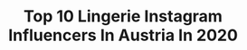 ---
title: Top 10 Lingerie Instagram Influencers In Austria In 2020
description: >-
  Find top lingerie Instagram influencers in Austria in 2020. Most popular hashtags: #lingerie #vienna #model #fashionblogger.
platform: Instagram
profiles:
  - username: "katerina.s.ph"
    fullname: >-
      👑𝕶𝖆𝖙𝖊𝖗𝖎𝖓𝖆 𝕾👑
    location: "Austria"
    followers: 213537
    engagement: 931
    commentsToLikes: 0.028449
    avatar: "https://scontent-lhr8-1.cdninstagram.com/v/t51.2885-19/s320x320/90044153_239710023727997_995169202660704256_n.jpg?_nc_ht=scontent-lhr8-1.cdninstagram.com&_nc_ohc=n7uH5fkfIhEAX9x2rSv&oh=5dc915701accb76cdcfbb5faa5c9915b&oe=5EB1EBA9"
    verified: false
    hashtags: "#fashionblog, #stockings, #ruiva, #highheels"
  - username: "michellenmw"
    fullname: >-
      M I C H E L L E
    location: "Austria"
    followers: 140466
    engagement: 507
    commentsToLikes: 0.020120
    avatar: "https://scontent-lhr8-1.cdninstagram.com/v/t51.2885-19/s320x320/73475409_3020838951473562_2313360666565541888_n.jpg?_nc_ht=scontent-lhr8-1.cdninstagram.com&_nc_ohc=vp5GYmvwHOYAX8_qimo&oh=4b8b76ed399e5e8091957c9d6aa590f2&oe=5EB94D74"
    verified: false
    hashtags: "#maisonclose, #inspo, #macopine, #internationwomensday"
  - username: "dnsmca"
    fullname: >-
      DENISE...🌙
    location: "Austria"
    followers: 3088
    engagement: 2261
    commentsToLikes: 0.039448
    avatar: "https://scontent-lhr8-1.cdninstagram.com/v/t51.2885-19/s320x320/75252746_470700023569884_8580131200297861120_n.jpg?_nc_ht=scontent-lhr8-1.cdninstagram.com&_nc_ohc=7QoINk7Vqn8AX8Mg2dQ&oh=cc5e3e06910f5348f75877254988aca0&oe=5EB910D3"
    verified: false
    hashtags: "#almondnails, #parisianlifestyle, #parisianstyle, #carmushka"
  - username: "martinwieland"
    fullname: >-
      Martin Wieland
    location: "Austria"
    followers: 32587
    engagement: 176
    commentsToLikes: 0.017617
    avatar: "https://scontent-ams4-1.cdninstagram.com/v/t51.2885-19/s320x320/21480481_737217319813447_3683296650912071680_n.jpg?_nc_ht=scontent-ams4-1.cdninstagram.com&_nc_ohc=VkBduR684sQAX92-Vh1&oh=8e5978513abc55c536cef5b7d3f4402f&oe=5EB955DA"
    verified: false
    hashtags: "#indoor, #retrostyle, #darkhair, #vacation"
  - username: "katarzyna_czulek"
    fullname: >-
      Katarzyna Czułek
    location: "Austria"
    followers: 250381
    engagement: 89
    commentsToLikes: 0.022791
    avatar: "https://scontent-lhr8-1.cdninstagram.com/v/t51.2885-19/s320x320/66003170_466712464154439_7936402859183046656_n.jpg?_nc_ht=scontent-lhr8-1.cdninstagram.com&_nc_ohc=6wk3UeCucRMAX--A716&oh=483dbb49f38d2f2768ccc0f10f0a744e&oe=5EBA7FB6"
    verified: false
    hashtags: "#makeuplover, #fashionblog, #playboybeauty, #selfietime"
  - username: "merzeder_photography"
    fullname: >-
      𝚐𝚎𝚛𝚑𝚊𝚛𝚍  𝚖𝚎𝚛𝚣𝚎𝚍𝚎𝚛
    location: "Austria"
    followers: 15658
    engagement: 576
    commentsToLikes: 0.007746
    avatar: "https://scontent-ams4-1.cdninstagram.com/v/t51.2885-19/s320x320/91162123_1614634665369953_836586095125725184_n.jpg?_nc_ht=scontent-ams4-1.cdninstagram.com&_nc_ohc=MI69QMFYvbEAX96wIRV&oh=16c65e7338b7465580163358caeb5917&oe=5EB4E461"
    verified: false
    hashtags: "#beach, #fashion, #pure, #boom"
  - username: "juliaspicker"
    fullname: >-
      Julia Spicker 📷
    location: "Austria"
    followers: 2213
    engagement: 1232
    commentsToLikes: 0.071366
    avatar: "https://scontent-ams4-1.cdninstagram.com/v/t51.2885-19/s320x320/11312453_1026233620729375_1355926_a.jpg?_nc_ht=scontent-ams4-1.cdninstagram.com&_nc_ohc=ex-7EuppzVsAX8gEgq7&oh=bf7c188aeb827199ec961fbe67f0f4ce&oe=5EBC737A"
    verified: false
    hashtags: "#advertorial, #highwaistbikini, #vienna, #availaiblelight"
  - username: "christinazauner_"
    fullname: >-
      Christina Zauner
    location: "Austria"
    followers: 6406
    engagement: 646
    commentsToLikes: 0.032879
    avatar: "https://scontent-amt2-1.cdninstagram.com/v/t51.2885-19/s320x320/84327041_210884876759088_121798005429895168_n.jpg?_nc_ht=scontent-amt2-1.cdninstagram.com&_nc_ohc=5zdJQAPPI54AX9Oli-8&oh=dfd214a2572864d906e917886234d439&oe=5E867DE3"
    verified: false
    hashtags: "#circusaroundtheworld, #learningnewthing, #barcelona, #staythefuckhome"
---